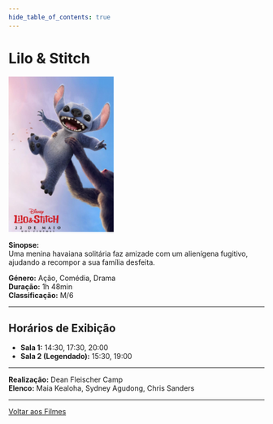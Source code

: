 ```yaml
---
hide_table_of_contents: true
---
```


# Lilo & Stitch

![Lilo & Stitch](/img/lilo_stitch_small.png)

**Sinopse:**  
Uma menina havaiana solitária faz amizade com um alienígena fugitivo, ajudando a recompor a sua família desfeita.

**Género:** Ação, Comédia, Drama  
**Duração:** 1h 48min  
**Classificação:** M/6

---

## Horários de Exibição

- **Sala 1:** 14:30, 17:30, 20:00
- **Sala 2 (Legendado):** 15:30, 19:00

---

**Realização:** Dean Fleischer Camp  
**Elenco:** Maia Kealoha, Sydney Agudong, Chris Sanders

---

[Voltar aos Filmes](/filmes)